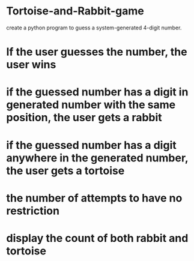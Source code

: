 # Tortoise-and-Rabbit-game

create a python program to guess a system-generated 4-digit number.
# If the user guesses the number, the user wins
# if the guessed number has a digit in generated number with the same position, the user gets a rabbit
# if the guessed number has a digit anywhere in the generated number, the user gets a tortoise
# the number of attempts to have no restriction
# display the count of both rabbit and tortoise

